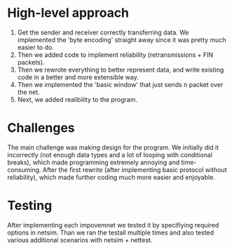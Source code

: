 # High-level approach
1. Get the sender and receiver correctly transferring data. We implemented
   the 'byte encoding' straight away since it was pretty much easier to do.
2. Then we added code to implement reliability (retransmissions + FIN packets).
3. Then we rewrote everything to better represent data, and write existing 
   code in a better and more extensible way.
4. Then we implemented the 'basic window' that just sends n packet over the net.
5. Next, we added realibility to the program.

# Challenges
The main challenge was making design for the program. We initially did it incorrectly
(not enough data types and a lot of looping with conditional breaks),
which made programming extremely annoying and time-consuming. After the first rewrite
(after implementing basic protocol without reliability), which made further coding much
more easier and enjoyable.

# Testing
After implementing each impovemnet we tested it by specifiying required options in netsim.
Than we ran the testall multiple times and also tested various additional scenarios with 
netsim + nettest.
